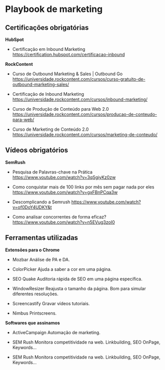 <!-- TITLE: Marketing -->
<!-- SUBTITLE: Documento, colaborativo e evolutivo, com procedimentos e ferramentas utilizadas pelo marketing do Jetimob -->

# Playbook de marketing
## Certificações obrigatórias
**HubSpot**
* Certificação em Inbound Marketing
https://certification.hubspot.com/certificacao-inbound


**RockContent**
* Curso de Outbound Marketing & Sales | Outbound Go
https://universidade.rockcontent.com/cursos/curso-gratuito-de-outbound-marketing-sales/

* Certificação de Inbound Marketing
https://universidade.rockcontent.com/cursos/inbound-marketing/
 
* Curso de Produção de Conteúdo para Web 2.0
https://universidade.rockcontent.com/cursos/producao-de-conteudo-para-web/

* Curso de Marketing de Conteúdo 2.0
https://universidade.rockcontent.com/cursos/marketing-de-conteudo/


## Vídeos obrigatórios
**SemRush**
* Pesquisa de Palavras-chave na Prática
https://www.youtube.com/watch?v=3qSgiyKz0zw

* Como conquistar mais de 100 links por mês sem pagar nada por eles
https://www.youtube.com/watch?v=gxFBnPCqa3w

* Descomplicando a Semrush
https://www.youtube.com/watch?v=of0DoY4UDKY&t

* Como analisar concorrentes de forma eficaz?
https://www.youtube.com/watch?v=n5EVug3zoI0


## Ferramentas utilizadas
**Extensões para o Chrome**
* Mozbar
Análise de PA e DA.


* ColorPicker
Ajuda a saber a cor em uma página.


* SEO Quake
Auditoria rápida de SEO em uma página específica.


* WindowResizer
Reajusta o tamanho da página. Bom para simular diferentes resoluções.


* Screencastify
Gravar vídeos tutoriais.


* Nimbus
Printscreens.


**Softwares que assinamos**
* ActiveCampaign
Automação de marketing.


* SEM Rush
Monitora competitividade na web. Linkbuilding, SEO OnPage, Keywords...


* SEM Rush
Monitora competitividade na web. Linkbuilding, SEO OnPage, Keywords...